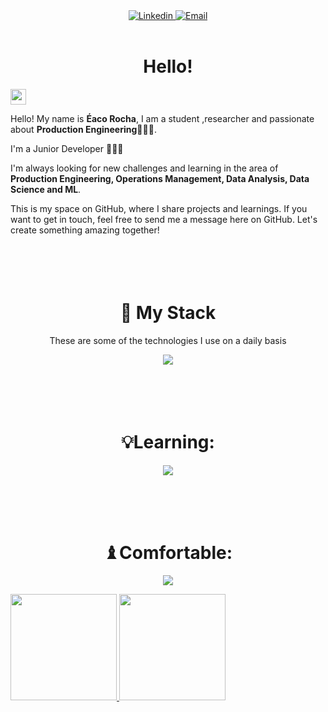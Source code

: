 <div align="center">

 <a href="https://www.linkedin.com/in/edilson-rocha-8025351bb/">
 <img src="https://img.shields.io/badge/-LinkedIn-blue?style=for-the-badge&logo=Linkedin&logoColor=white" alt="Linkedin" title="Linkedin" >
 </a> 

 <a href="mailto:eacorocha@gmail.com">
 <img src="https://img.shields.io/badge/-Email-EA4335?style=for-the-badge&logo=Gmail&logoColor=white" alt="Email" title="Email" >
 </a> 
<br />
<br />
</div>
<h1 align="center">Hello!</h1>
<img src="./.github/Hi.gif" width="25">
<p>Hello! My name is <strong>Éaco Rocha</strong>, I am a student ,researcher and passionate about <strong>Production Engineering</strong>👨🏾‍🔬.</p>
<p>I'm a Junior Developer 👨🏾‍💻</p>
<p>I'm always looking for new challenges and learning in the area of ​​<strong>Production Engineering, Operations Management, Data Analysis, Data Science and ML</strong>.</p><p>This is my space on GitHub, where I share projects and learnings. If you want to get in touch, feel free to send me a message here on GitHub. Let's create something amazing together!</p>
<h1 align="center"> <br/><br/>🔮 My Stack</h1>
<p align="center">
These are some of the technologies I use on a daily basis  <div align="center">
<p align="center">
            <a href="https://skillicons.dev">
               <img src="https://skillicons.dev/icons?i=git,github,stackoverflow,vscode,mysql,postgres,python" />

</a>
          </p>
<h1 align="center"> <br/><br/>💡Learning:</h1>
<p align="center">
            <a href="https://skillicons.dev">
               <img src="https://skillicons.dev/icons?i=linux,git,kubernetes,docker,postgres,mysql,python,golang" />
            </a>
          </p>
<h1 align="center"> <br/><br/>♝Comfortable:</h1>
<p align="center">
            <a href="https://skillicons.dev">
               <img src="https://skillicons.dev/icons?i=git,mysql,python,docker" />
            </a>
          </p>

</div>
  </p>
<div>
 <a href="https://github.com/Rxz1Eaco">
 <img loading="lazy" height="170em" src="https://github-readme-stats.vercel.app/api/top-langs/?username=Rxz1Eaco&layout=compact&langs_count=7&theme=dracula"/>
 <img loading="lazy" height="170em" src="https://github-readme-stats.vercel.app/api?username=Rxz1Eaco&show_icons=true&theme=dracula&include_all_commits=true&count_private=true"/>
</div>
